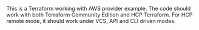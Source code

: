 This is a Terraform working with AWS provider example. The code should work with both Terraform Community Edition and HCP Terraform. For HCP remote mode, it should work under VCS, API and CLI driven modes.